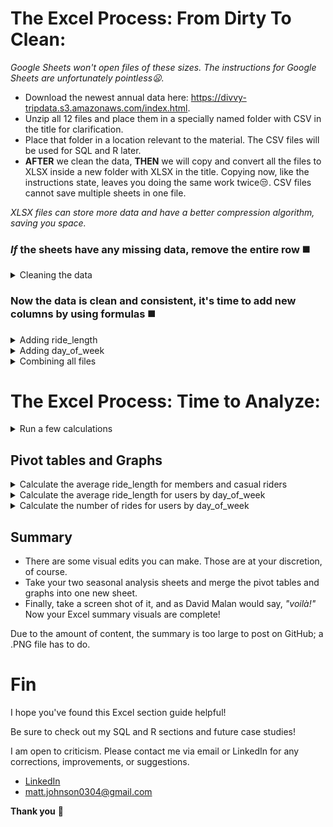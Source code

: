 # The Excel Process: From Dirty To Clean:

*Google Sheets won't open files of these sizes. The instructions for Google Sheets are unfortunately pointless:frowning:.*

* Download the newest annual data here: https://divvy-tripdata.s3.amazonaws.com/index.html.
* Unzip all 12 files and place them in a specially named folder with CSV in the title for clarification.
* Place that folder in a location relevant to the material. The CSV files will be used for SQL and R later.
* <strong>AFTER</strong> we clean the data, <strong>THEN</strong> we will copy and convert all the files to XLSX inside a new folder with XLSX in the title. Copying now, like the instructions state, leaves you doing the same work twice:unamused:. CSV files cannot save multiple sheets in one file.

*XLSX files can store more data and have a better compression algorithm, saving you space.*

### *If* the sheets have any missing data, remove the entire row :black_medium_square:
<details>
<summary> Cleaning the data </summary>
  
  *This process is per situation, and normally stakeholders are involved with the decision on what to do with empty cells.*
  
  <ol>
    <li> Select all fields (including column names) by clicking and dragging over all columns or by clicking the utmost upper-left from the field section of the sheet. Aka, above row 1 and to the left of column A. </li>
    <li> After selecting all fields, press F5 or hold down CTRL+G until a "Go To" window pops up > Select "Special" > Click "Blanks" > Hit OK. This may take minutes to finish running. </li>
    <li> Once finished, scroll down until you see a highlighted cell or chunk of cells. Right-click when hovered over one and choose "Delete," then choose "Entire row" (you may get a warning; hit OK). This will take minutes, and your sheet may freeze; that's normal. </li>
    <li> Sadly, you must do all of these steps on all sheets as many times as it takes until your results land you at the bottom of the sheet.</li>
  </ol>
  <ul>
    <li> Normally you sort and filter each column depending on the data type looking for anomalies or any number of error values </li>
    <ul>
      <li> Currency: currency types that are out of range. </li>
      <li> Date: dates that are out of range. </li>
      <li> Number: numbers that are out of range. </li>
      <li> Percentage: percentages that are out of range. </li>
      <li> Text: letters or word lengths that are out of range. </li>
      <li> Time: times that are out of range. </li>
    </ul>
  </ul>
  
  *This data is much cleaner than normal situations, but we will see one instance where it needs to be applied.*
  
</details>  

### Now the data is clean and consistent, it's time to add new columns by using formulas :black_medium_square:
<details>
<summary> Adding ride_length </summary>
  
  *In truth, normally we would also touch base with the stakeholders to ask about removing ride_length duration ranges; lower and higher than certain thresholds are anomalies, offer little insight, and skew most results, outside of rare instances.*
  
 <ol>
   <li> In your spreadsheet, create a column called "ride_length" in Column N, row 1. </li>
   <li>Calculate the length of each ride using the minus operator from columns C (started_at) and D (ended_at) Enter "=D2-C2" in cell N2. </li>
   <li> Your result will be a float. Change that into the time format of HH:MM:SS. </li>
   <li> Select N2 > right click > A window pop up will appear select "Format Cells" (again Excel may freeze). </li>
   <li> While in the "Number" tab find "Category:" and change it to "Time" > Type: > "37:30:55" > hit OK. </li>
   <li> Select N2 > press CTRL+C > use macros to autofill the column (web search) or in N3 hold CTRL+SHIFT+down-arrow key > CTRL+V aka paste, then find the last naturally filled row + 1 select that cell hold CTRL+SHIFT+down-arrow key again and delete the invalid entries (Use PAGE UP & DOWN to move smoothly when close).</li>
   
   ### Some months will have faulty "ride_length" data. Each month needs to be checked using "Sort"
   
   <li> Select <strong>ALL</strong> columns and click on the "Data" tab at the top of the sheet > click Sort > Sort by ride_length > Order Largest to Smallest. Any cells in "ride_length" filled with ##### forever need their whole row deleted (mind your header row). </li>
   
   * *Excel is a mess when sorting. It doesn't have the ability to use a primary key to sort all of the fields based on one column. If you forget to sort by <strong>all</strong> columns, your data will be wrong. Also, filtering is limited to 10,000 unique items; with files of this size, filtering for what we need to accomplish is useless. Aka "This is the way".*
   
   <li> Now repeat these steps for all 12 sheets. </li>
</ol>
</details>

<details>
<summary> Adding day_of_week </summary>
  
  *This one is straight forward :smile:.* 
  
<ol>
<li> In your spreadsheet, create a column called "day_of_week." in Column O, row 1. </li>
<li> In O2, enter "=WEEKDAY(C2,1)", 1 = Sunday, and 7 = Saturday. Later, if you prefer your column to have the actual weekday name, use "=TEXT(C2, "dddd")" but only after switching to XLSX. The only catch is =MODE() cannot use the TEXT data type. Workarounds include manually writing in the day name in your pivot tables or flipping the column formula when desired.</li>
<li> Select O2 > press CTRL+C > use macros to autofill the column (web search), or in O3, hold CTRL+SHIFT+down-arrow key > paste, then find the last naturally filled row + 1 select that cell, hold CTRL+SHIFT+the down key again, and delete the invalid entries (use PAGE UP and PAGE DOWN to move smoothly when close). </li>
 <li> Now repeat these steps for all 12 sheets, and make sure to save your work. We're done with the CSV files until SQL and R. </li>
 </ol>
</details>

<details>
  <summary> Combining all files </summary> 
  
  *<strong>NOW</strong> we are going to copy and convert all the files to XLSX inside a new folder with XLSX in the title.*
  
<ol>
<li> Open the first clean CSV file. </li>
<li> File > Save As > Browse > Your XLSX folder location > Save as type: Excel Workbook. Do this for all 12. </li>
<li> Use Power Query (Google search) or simply copy and paste each sheet with CTRL+A > CTRL+C > then paste in a new tab in the original first sheet with CTRL+V. </li> 
<li> Do this for all 12. Be mindful to keep your sheet names consistent if you're copying and pasting. They won't auto populate. </li> 
</ol>
  
*Notice all your files sizes are smaller now and you now have a mega file too :clap:.*
</details>  


# The Excel Process: Time to Analyze:
<details>
  <summary> Run a few calculations </summary>
  
  *Switch to the XLSX megafile now. Run a few calculations in two tabs of opposite seasons to get a better sense of the data layout.* 
  
<ol>
<li> Calculate the mean of ride_length: in cell Q2, type =AVERAGE(N:N), then format to time just like when we made column N "ride_length". Then make a header in Q1 so you remember what your result represents. </li>
<li> Calculate the max ride_length: in cell Q5, enter =MAX(N:N), then format to time again. Then make a header in Q4 so you remember what your result represents. </li>
<li> Calculate the mode for day_of_week: in cell Q8 enter =MODE(O:O). Then make a header in Q7 so you remember what your result represents. </li>  
</ol>
</details>  

## Pivot tables and Graphs
<details>
<summary> Calculate the average ride_length for members and casual riders </summary>
  
  *Create these 3 pivot tables and graphs in both pre-selected opposite season tabs used earlier.* 
  
<ol>
<li> In cell Q11 click "Insert" on the top tab > Click "PivotTable" > select columns M and N > Existing Worksheet then OK. </li>
<li> Drag member_casual in the Rows area and ride_length in the Values area > left-click it and choose "Value Field Settings" change Count to Average. </li>
  
  * (blank) auto populates inside your pivot table, this is normal. Remove (blank) by clicking on cell Q11
  
<li> Now that you have your first pivot table, it is time to format R12-R14 just like column N "ride_length" to time. </li>
<li> The last step is to graph it. Click Q11 > at the top of Excel, click "Insert" > "Recommended Charts" > "Pie". </li>
<li> Place its upper-left corner in Q15. Use whatever chart you like. I just find pie to be the best for this table. </li>
<li> Select the chart and click on "chart styles". Pick whatever variation you like. Shrink the graph to your preference. </li>
</ol>
</details>

<details>
<summary> Calculate the average ride_length for users by day_of_week </summary>
<ol>
<li> In cell Q29, click "Insert" on the top tab > Click "PivotTable" > select columns M, N and O > Existing Worksheet then OK. </li>
<li> Drag member_casual in the Rows area and ride_length in the Values area > left-click it and choose "Value Field Settings" change Count to Average. Finally, drag day_of_week into the Columns area. </li>
  
 * (blank) auto populates inside your pivot table; this is normal. Remove (blank) by clicking on cell Q31
<li> Now it is time to format R31-Y33 just like column N "ride_length" to time. </li>
<li> Time to graph it. Click Q29 > at the top of Excel, click "Insert" > "Recommended Charts" > "Column." </li>
<li> Place its upper-left corner in Q34. Use whatever chart you like. I just find columns to be the best for this table. </li>
<li> It is recommended you change the day-of-week color palette for 1 & 2 because they match the first graph. </li> 
<li> Click into the new graph, then click a bar. Right-click it once selected and select "fill". Stretch the graph to column Y. </li>
</ol>
</details>

<details>
<summary> Calculate the number of rides for users by day_of_week </summary>
  
*This one is a little tricky.* 
<ol>
<li> In cell T3, click "Insert" on the top tab > Click "PivotTable" > select columns A, M and O > Existing worksheet, then OK. </li>
<li> Drag ride_id into the Value area and make sure its "Value Field Setting is set to Count. Then drag member_casual and day_of_week to the Rows area. </li>
  
   * (blank) auto-populates inside your pivot table; this is normal. Remove (blank) by clicking on cell T3
 
  <details>
  <summary> Solution </summary>
    <ol>
<li> To get the pivot table to form, you must select all columns 😅.</li>
<li> To get the pivot table to be sorted by day instead of member type, day_of_week must be loaded into the Rows area first. </li>
      </ol>
    </details>
<li> It's time to graph it. Click T3 > At the top of Excel, click "Insert" > "Recommended Charts" > "Column." </li>
<li> Place its upper-left corner in V3. Use whatever chart you like. I just find columns to be the best for this table too. </li>
<li> It is recommended that you change the member color to the same orange as the first graph. </li>
<li> It is also recommended to stretch the graph to column Z and row 25. </li>
<li> Also, you can change day_of_week to text format now. </li>
</ol>
</details>

## Summary 
* There are some visual edits you can make. Those are at your discretion, of course.
* Take your two seasonal analysis sheets and merge the pivot tables and graphs into one new sheet.
* Finally, take a screen shot of it, and as David Malan would say, *"voilà!"* Now your Excel summary visuals are complete!

Due to the amount of content, the summary is too large to post on GitHub; a .PNG file has to do.

# Fin 
I hope you've found this Excel section guide helpful! 

Be sure to check out my SQL and R sections and future case studies!

I am open to criticism. Please contact me via email or LinkedIn for any corrections, improvements, or suggestions.

- [LinkedIn](https://www.linkedin.com/in/matt-johnson0304)
- matt.johnson0304@gmail.com

**Thank you** :bow:

